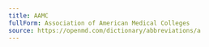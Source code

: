 ```yaml
---
title: AAMC
fullForm: Association of American Medical Colleges
source: https://openmd.com/dictionary/abbreviations/a
---
```

